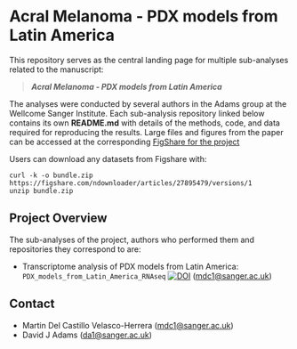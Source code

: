 # Acral Melanoma - PDX models from Latin America

This repository serves as the central landing page for multiple sub-analyses related to the manuscript:

> **_Acral Melanoma - PDX models from Latin America_**

The analyses were conducted by several authors in the Adams group at the Wellcome Sanger Institute. Each sub-analysis repository linked below contains its own **README.md** with details of the methods, code, and data required for reproducing the results. Large files and figures from the paper can be accessed at the corresponding [FigShare for the project]()

Users can download any datasets from Figshare with: 
```
curl -k -o bundle.zip https://figshare.com/ndownloader/articles/27895479/versions/1
unzip bundle.zip
```

## Project Overview

The sub-analyses of the project, authors who performed them and repositories they correspond to are:  
- Transcriptome analysis of PDX models from Latin America: `PDX_models_from_Latin_America_RNAseq` [![DOI](https://zenodo.org/badge/935383929.svg)](https://doi.org/) (mdc1@sanger.ac.uk)


## Contact 
- Martin Del Castillo Velasco-Herrera (<mdc1@sanger.ac.uk>)
- David J Adams (<da1@sanger.ac.uk>)

